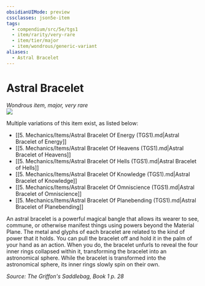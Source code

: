 ```yaml
---
obsidianUIMode: preview
cssclasses: json5e-item
tags:
  - compendium/src/5e/tgs1
  - item/rarity/very-rare
  - item/tier/major
  - item/wondrous/generic-variant
aliases:
  - Astral Bracelet
---
```

# Astral Bracelet
*Wondrous item, major, very rare*  
![](https://raw.githubusercontent.com/TheGiddyLimit/homebrew/master/_img/TGS1/Astral-Bracelet.webp#right)  


Multiple variations of this item exist, as listed below:

- [[5. Mechanics/Items/Astral Bracelet Of Energy (TGS1).md\|Astral Bracelet of Energy]]  
- [[5. Mechanics/Items/Astral Bracelet Of Heavens (TGS1).md\|Astral Bracelet of Heavens]]  
- [[5. Mechanics/Items/Astral Bracelet Of Hells (TGS1).md\|Astral Bracelet of Hells]]  
- [[5. Mechanics/Items/Astral Bracelet Of Knowledge (TGS1).md\|Astral Bracelet of Knowledge]]  
- [[5. Mechanics/Items/Astral Bracelet Of Omniscience (TGS1).md\|Astral Bracelet of Omniscience]]  
- [[5. Mechanics/Items/Astral Bracelet Of Planebending (TGS1).md\|Astral Bracelet of Planebending]]  

An astral bracelet is a powerful magical bangle that allows its wearer to see, commune, or otherwise manifest things using powers beyond the Material Plane. The metal and glyphs of each bracelet are related to the kind of power that it holds. You can pull the bracelet off and hold it in the palm of your hand as an action. When you do, the bracelet unfurls to reveal the four inner rings collapsed within it, transforming the bracelet into an astronomical sphere. While the bracelet is transformed into the astronomical sphere, its inner rings slowly spin on their own.

*Source: The Griffon's Saddlebag, Book 1 p. 28*
